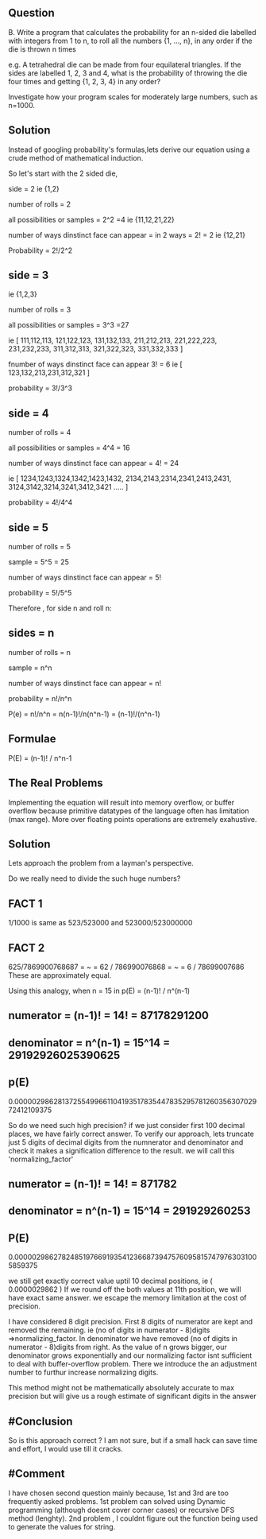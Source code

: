 Question
-----------------------------------
B. Write a program that calculates the probability for an n-sided die labelled with integers from 1 to n, to roll all the numbers {1, ..., n}, in any order if the die is thrown n times

e.g. A tetrahedral die can be made from four equilateral triangles. If the sides are labelled 1, 2, 3 and 4, what is the probability of throwing the die four times and getting {1, 2, 3, 4} in any order?

Investigate how your program scales for moderately large numbers, such as n=1000.


Solution
-----------------------------------

Instead of googling  probability's formulas,lets derive our equation using a crude method of mathematical induction.

So let's start with the 2 sided die,

side = 2 ie {1,2}

number of rolls = 2 

all possibilities or samples = 2^2 =4 ie {11,12,21,22}

number of ways dinstinct face can appear = in 2 ways = 2! = 2 ie {12,21}

Probability = 2!/2^2










side = 3 
---------

ie {1,2,3}

number of rolls = 3 

all possibilities or samples = 3^3 =27 

ie [ 111,112,113, 121,122,123, 131,132,133, 211,212,213, 221,222,223, 231,232,233, 311,312,313, 321,322,323, 331,332,333 ] 

fnumber of ways dinstinct face can appear 3! = 6 ie [ 123,132,213,231,312,321 ] 

probability = 3!/3^3










side = 4 
----------

number of rolls = 4

all possibilities or samples = 4^4 = 16 

number of ways dinstinct face can appear = 4! = 24 

ie [ 1234,1243,1324,1342,1423,1432, 2134,2143,2314,2341,2413,2431, 3124,3142,3214,3241,3412,3421 ..... ] 


probability = 4!/4^4








side = 5 
---------

number of rolls = 5 

sample = 5^5 = 25 

number of ways dinstinct face can appear = 5! 

probability = 5!/5^5










Therefore , for side n and roll n:

sides = n 
----------


number of rolls = n 

sample = n^n 

number of ways dinstinct face can appear = n! 

probability = n!/n^n

P(e) = n!/n^n = n(n-1)!/n(n^n-1) = (n-1)!/(n^n-1)








Formulae
----------

P(E) = (n-1)! / n^n-1


The Real Problems
-----------------------------------

Implementing the equation will result into memory overflow, or buffer overflow because primitive datatypes of the language often has limitation (max range). More over floating points operations are extremely exahustive.

Solution
-----------------------------------

Lets approach the problem from a layman's perspective.

Do we really need to divide the such huge numbers?

FACT 1
-------
1/1000 is same as 523/523000  and 523000/523000000

FACT 2
--------
625/7869900768687 = ~ = 62 / 786990076868 = ~ =  6 / 78699007686 
These are approximately equal.



Using this analogy, when n = 15 in p(E) = (n-1)! / n^(n-1)

numerator = (n-1)! = 14! = 87178291200 
---------------------------------------

denominator = n^(n-1) = 15^14 = 29192926025390625
--------------------------------------------------

p(E) 
-----
0.0000029862813725549966110419351783544783529578126035630702972412109375


So do we need such high precision? if we just consider first 100 decimal places, we have fairly correct answer.
To verify our approach, lets truncate just 5 digits of decimal digits from the numnerator and denominator and check it makes a signification difference to the result. we will call this 'normalizing_factor'

numerator = (n-1)! = 14! = 871782 
-----------------------------------

denominator = n^(n-1) = 15^14 = 291929260253 
---------------------------------------------

P(E)
-----
0.000002986278248519766919354123668739475760958157479763031005859375 


we still get exactly correct value uptil 10 decimal positions, ie ( 0.0000029862 ) 
If we round off the both values at 11th position, we will have exact same answer.
we escape the memory limitation at the cost of precision.

I have considered 8 digit precision.
First 8 digits of numerator are kept and removed the remaining. ie (no of digits in numerator - 8)digits =>normalizing_factor. In denominator we have removed (no of digits in numerator - 8)digits from right.
As the value of n grows bigger, our denominator grows exponentially and our normalizing factor isnt sufficient to deal with buffer-overflow problem. There we introduce the an adjustment number to furthur increase normalizing digits.


This method might not be mathematically absolutely accurate to max precision but will give us a rough estimate of
significant digits in the answer


#Conclusion
-----------

So is this approach correct ? I am not sure, but if a small hack can save time and effort,
I would use till it cracks.


#Comment
---------

I have chosen second question mainly because, 1st and 3rd are too frequently asked problems. 
1st problem can solved using Dynamic programming (although doesnt cover corner cases) or recursive DFS method (lenghty).
2nd problem , I couldnt figure out the function being used to generate the values for string.









